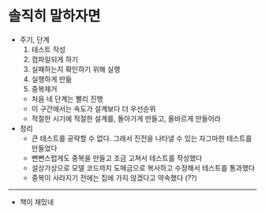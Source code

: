 # 솔직히 말하자면
- 주기, 단계
    1. 테스트 작성
    2. 컴파일되게 하기
    3. 실패하는지 확인하기 위해 실행
    4. 실행하게 만듦
    5. 중복제거
    - 처음 네 단계는 빨리 진행
    - 이 구간에서는 속도가 설계보다 더 우선순위
    - 적절한 시기에 적절한 설계를, 돌아가게 만들고, 올바르게 만들어라
- 정리
    - 큰 테스트를 공략할 수 없다. 그래서 진전을 나타낼 수 있는 자그마한 테스트를 만들었다
    - 뻔뻔스럽게도 중복을 만들고 조금 고쳐서 테스트를 작성했다
    - 설상가상으로 모델 코드까지 도매금으로 복사하고 수정해서 테스트를 통과했다
    - 중복이 사라지기 전에는 집에 가지 않겠다고 약속했다 (??)

---
- 책이 재밌네